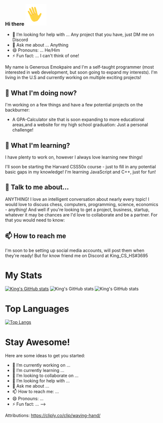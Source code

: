 ### Hi there <img src="https://raw.githubusercontent.com/oscarscfrederiksen/oscarscfrederiksen/master/Hand-Waving.gif" width="70px" style="clip: rect(0px, 0px, 100px, 0px)">

- 🤔 I’m looking for help with ... Any project that you have, just DM me on Discord
- 💬 Ask me about ... Anything
- 😄 Pronouns: ... He/Him
- ⚡ Fun fact: ... I can't think of one!



My name is Generous Emokpaire and I'm a self-taught programmer (most interested in web development, but soon going to expand my interests). I'm living in the U.S and currently working on multiple exciting projects! <!--launching multiple apps, startups and busieness ventures!-->

## 🔭 What I'm doing now?

I'm working on a few things and have a few potential projects on the backburner:

- A GPA-Calculator site that is soon expanding to more educational areas,and a website for my high school graduation: Just a personal challenge!

## 🌱  What I'm learning?

I have plenty to work on, however I always love learning new things!

I'll soon be starting the Harvard CSS50x course - just to fill in any potential basic gaps in my knowledge!
I'm learning JavaScript and C++, just for fun!

## 💬 Talk to me about...

ANYTHING! I love an intelligent conversation about nearly every topic! I would love to discuss chess, computers, programming, science, economics - anything! And well if you're looking to get a project, business, startup, whatever it may be chances are I'd love to collaborate and be a partner. For that you would need to know:

## 📫  How to reach me

I'm soon to be setting up social media accounts, will post them when they're ready!
But for know friend me on Discord at King_CS_HS#3695
# My Stats
[![King's GitHub stats](https://github-readme-stats.vercel.app/api?username=theKing-coder68)](https://github.com/theKing-coder68/github-readme-stats)
![King's GitHub stats](https://github-readme-stats.vercel.app/api?username=theKing-coder68&hide=contribs,prs)
![King's GitHub stats](https://github-readme-stats.vercel.app/api?username=theKing-coder68&show_icons=true)
# Top Languages
[![Top Langs](https://github-readme-stats.vercel.app/api/top-langs/?username=theKing-coder68)](https://github.com/anuraghazra/github-readme-stats)

# Stay Awesome!


Here are some ideas to get you started:

- 🔭 I’m currently working on ...
- 🌱 I’m currently learning ...
- 👯 I’m looking to collaborate on ...
- 🤔 I’m looking for help with ...
- 💬 Ask me about ...
- 📫 How to reach me: ...
- 😄 Pronouns: ...
- ⚡ Fun fact: ...
-->









Attributions:
https://cliply.co/clip/waving-hand/

